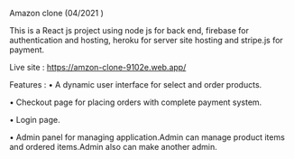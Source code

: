 Amazon clone (04/2021 )    

This is a React js project using node js for back end, firebase for authentication and   hosting, heroku for server site hosting and stripe.js for payment.

Live site : https://amzon-clone-9102e.web.app/ 

Features : 
• 	A dynamic user interface for select and order products.

•	 Checkout  page for placing orders  with complete payment system.

•	 Login page.

•	 Admin panel for managing application.Admin can manage product items and ordered items.Admin also can make another admin.


